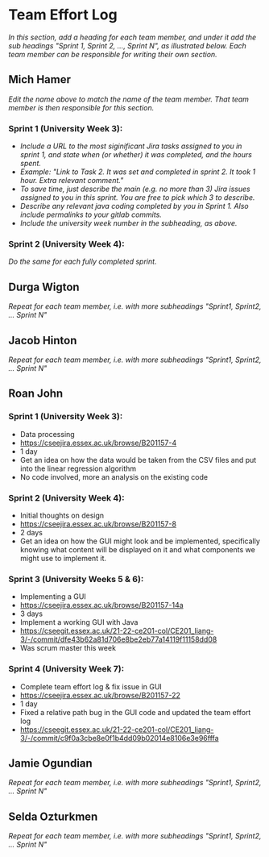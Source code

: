 # Team Effort Log
*In this section, add a heading for each team member, and under it add the sub headings "Sprint 1, Sprint 2, ..., Sprint N", as illustrated below.  Each team member can be responsible for writing their own section.*

## Mich Hamer

*Edit the name above to match the name of the team member.  That team member is then responsible for this section.*

### Sprint 1 (University Week 3):
* *Include a URL to the most siginificant Jira tasks assigned to you in sprint 1, and state when (or whether) it was completed, and the hours spent.*
* *Example: "Link to Task 2.  It was set and completed in sprint 2.  It took 1 hour.  Extra relevant comment."*
* *To save time, just describe the main (e.g. no more than 3) Jira issues assigned to you in this sprint. You are free to pick which 3 to describe.*
* *Describe any relevant java coding completed by you in Sprint 1.  Also include permalinks to your gitlab commits.*
* *Include the university week number in the subheading, as above.*

### Sprint 2 (University Week 4):

*Do the same for each fully completed sprint.*


## Durga Wigton

*Repeat for each team member, i.e. with more subheadings "Sprint1, Sprint2, ... Sprint N"*

## Jacob Hinton

*Repeat for each team member, i.e. with more subheadings "Sprint1, Sprint2, ... Sprint N"*

## Roan John

### Sprint 1 (University Week 3):
 - Data processing
 - https://cseejira.essex.ac.uk/browse/B201157-4
 - 1 day
 - Get an idea on how the data would be taken from the CSV files and put into the linear regression algorithm
 - No code involved, more an analysis on the existing code

### Sprint 2 (University Week 4):
 - Initial thoughts on design
 - https://cseejira.essex.ac.uk/browse/B201157-8
 - 2 days
 - Get an idea on how the GUI might look and be implemented, specifically knowing what content will be displayed on it and what components we might use to implement it.
 
### Sprint 3 (University Weeks 5 & 6):
 - Implementing a GUI
 - https://cseejira.essex.ac.uk/browse/B201157-14a
 - 3 days
 - Implement a working GUI with Java
 - https://cseegit.essex.ac.uk/21-22-ce201-col/CE201_liang-3/-/commit/dfe43b62a81d706e8be2eb77a14119f11158dd08
 - Was scrum master this week


### Sprint 4 (University Week 7):
 - Complete team effort log & fix issue in GUI
 - https://cseejira.essex.ac.uk/browse/B201157-22
 - 1 day
 - Fixed a relative path bug in the GUI code and updated the team effort log
 - https://cseegit.essex.ac.uk/21-22-ce201-col/CE201_liang-3/-/commit/c9f0a3cbe8e0f1b4dd09b02014e8106e3e96fffa


## Jamie Ogundian

*Repeat for each team member, i.e. with more subheadings "Sprint1, Sprint2, ... Sprint N"*

## Selda Ozturkmen

*Repeat for each team member, i.e. with more subheadings "Sprint1, Sprint2, ... Sprint N"*

